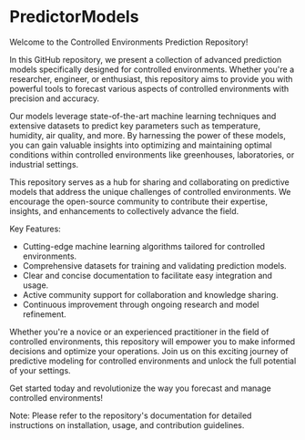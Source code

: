 # PredictorModels
Welcome to the Controlled Environments Prediction Repository!

In this GitHub repository, we present a collection of advanced prediction models specifically designed for controlled environments. Whether you're a researcher, engineer, or enthusiast, this repository aims to provide you with powerful tools to forecast various aspects of controlled environments with precision and accuracy.

Our models leverage state-of-the-art machine learning techniques and extensive datasets to predict key parameters such as temperature, humidity, air quality, and more. By harnessing the power of these models, you can gain valuable insights into optimizing and maintaining optimal conditions within controlled environments like greenhouses, laboratories, or industrial settings.

This repository serves as a hub for sharing and collaborating on predictive models that address the unique challenges of controlled environments. We encourage the open-source community to contribute their expertise, insights, and enhancements to collectively advance the field.

Key Features:
- Cutting-edge machine learning algorithms tailored for controlled environments.
- Comprehensive datasets for training and validating prediction models.
- Clear and concise documentation to facilitate easy integration and usage.
- Active community support for collaboration and knowledge sharing.
- Continuous improvement through ongoing research and model refinement.

Whether you're a novice or an experienced practitioner in the field of controlled environments, this repository will empower you to make informed decisions and optimize your operations. Join us on this exciting journey of predictive modeling for controlled environments and unlock the full potential of your settings.

Get started today and revolutionize the way you forecast and manage controlled environments!

Note: Please refer to the repository's documentation for detailed instructions on installation, usage, and contribution guidelines.
